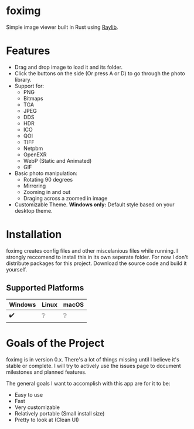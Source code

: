 # foximg

Simple image viewer built in Rust using [Raylib](http://www.raylib.com/).

# Features

- Drag and drop image to load it and its folder.
- Click the buttons on the side (Or press A or D) to go through the photo library.
- Support for:
    - PNG
    - Bitmaps
    - TGA
    - JPEG
    - DDS
    - HDR
    - ICO
    - QOI
    - TIFF
    - Netpbm
    - OpenEXR
    - WebP (Static and Animated)
    - GIF
- Basic photo manipulation:
    - Rotating 90 degrees
    - Mirroring
    - Zooming in and out
    - Draging across a zoomed in image
- Customizable Theme.
    **Windows only:** Default style based on your desktop theme.

# Installation

foximg creates config files and other miscelanious files while running. I strongly reccomend to install this in its own seperate folder. For now I don't distribute packages for this project. Download the source code and build it yourself.

## Supported Platforms

| Windows            | Linux | macOS |
|--------------------|-------|-------|
| :heavy_check_mark: | ❔     | ❔     |

# Goals of the Project

foximg is in version 0.x. There's a lot of things missing until I believe it's stable or complete. I will try to actively use the issues page to document milestones and planned features.

The general goals I want to accomplish with this app are for it to be:
- Easy to use
- Fast
- Very customizable
- Relatively portable (Small install size)
- Pretty to look at (Clean UI)
